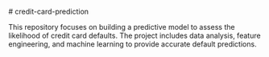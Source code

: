<br>
# credit-card-prediction

This repository focuses on building a predictive model to assess the likelihood of credit card defaults. The project includes data analysis, feature engineering, and machine learning to provide accurate default predictions.
